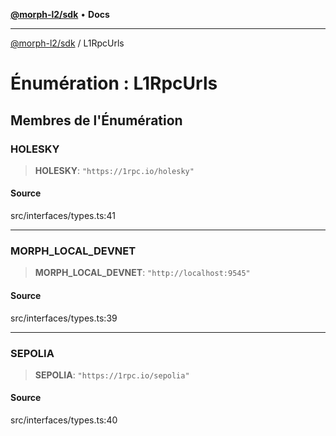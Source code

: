 [**@morph-l2/sdk**](../globals.md) • **Docs**

***

[@morph-l2/sdk](../globals.md) / L1RpcUrls

# Énumération : L1RpcUrls

## Membres de l'Énumération

### HOLESKY

> **HOLESKY**: `"https://1rpc.io/holesky"`

#### Source

src/interfaces/types.ts:41

***

### MORPH\_LOCAL\_DEVNET

> **MORPH\_LOCAL\_DEVNET**: `"http://localhost:9545"`

#### Source

src/interfaces/types.ts:39

***

### SEPOLIA

> **SEPOLIA**: `"https://1rpc.io/sepolia"`

#### Source

src/interfaces/types.ts:40
